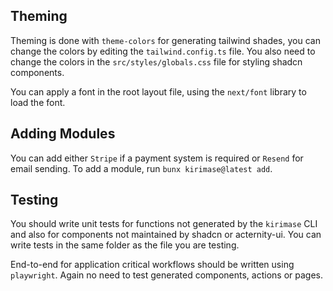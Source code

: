 ## Theming

Theming is done with `theme-colors` for generating tailwind shades, you can change the colors by editing the `tailwind.config.ts` file. You also need to change the colors in the `src/styles/globals.css` file for styling shadcn components.

You can apply a font in the root layout file, using the `next/font` library to load the font.

## Adding Modules

You can add either `Stripe` if a payment system is required or `Resend` for email sending. To add a module, run `bunx kirimase@latest add`.

## Testing

You should write unit tests for functions not generated by the `kirimase` CLI and also for components not maintained by shadcn or acternity-ui. You can write tests in the same folder as the file you are testing.

End-to-end for application critical workflows should be written using `playwright`. Again no need to test generated components, actions or pages.
